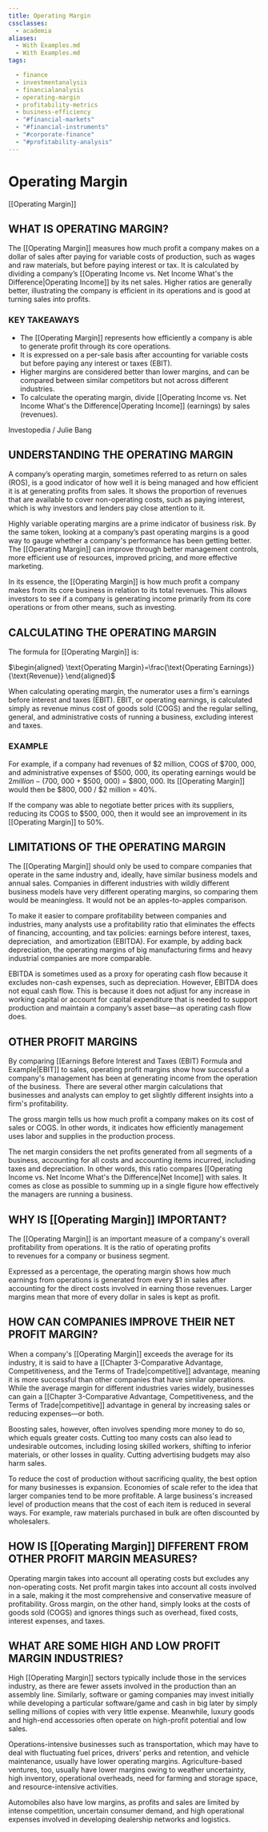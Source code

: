 ```yaml
---
title: Operating Margin
cssclasses:
  - academia
aliases:
  - With Examples.md
  - With Examples.md
tags:

  - finance
  - investmentanalysis
  - financialanalysis
  - operating-margin
  - profitability-metrics
  - business-efficiency
  - "#financial-markets"
  - "#financial-instruments"
  - "#corporate-finance"
  - "#profitability-analysis"
---
```

# Operating Margin

[[Operating Margin]]

## WHAT IS OPERATING MARGIN?

The [[Operating Margin]] measures how much profit a company makes on a dollar of sales after paying for variable costs of production,  such as wages and raw materials,  but before paying interest or tax. It is calculated by dividing a company’s [[Operating Income vs. Net Income What's the Difference|Operating Income]] by its net sales. Higher ratios are generally better,  illustrating the company is efficient in its operations and is good at turning sales into profits. 

### KEY TAKEAWAYS

- The [[Operating Margin]] represents how efficiently a company is able to generate profit through its core operations.
- It is expressed on a per-sale basis after accounting for variable costs but before paying any interest or taxes (EBIT).
- Higher margins are considered better than lower margins,  and can be compared between similar competitors but not across different industries.
- To calculate the operating margin,  divide [[Operating Income vs. Net Income What's the Difference|Operating Income]] (earnings) by sales (revenues).

Investopedia / Julie Bang

## UNDERSTANDING THE OPERATING MARGIN

A company’s operating margin,  sometimes referred to as return on sales (ROS),  is a good indicator of how well it is being managed and how efficient it is at generating profits from sales. It shows the proportion of revenues that are available to cover non-operating costs,  such as paying interest,  which is why investors and lenders pay close attention to it.

Highly variable operating margins are a prime indicator of business risk. By the same token,  looking at a company’s past operating margins is a good way to gauge whether a company's performance has been getting better. The [[Operating Margin]] can improve through better management controls,  more efficient use of resources,  improved pricing,  and more effective marketing.

In its essence,  the [[Operating Margin]] is how much profit a company makes from its core business in relation to its total revenues. This allows investors to see if a company is generating income primarily from its core operations or from other means,  such as investing.

## CALCULATING THE OPERATING MARGIN

The formula for [[Operating Margin]] is:

$\begin{aligned} \text{Operating Margin}=\frac{\text{Operating Earnings}}{\text{Revenue}} \end{aligned}$

When calculating operating margin,  the numerator uses a firm's earnings before interest and taxes (EBIT). EBIT,  or operating earnings,  is calculated simply as revenue minus cost of goods sold (COGS) and the regular selling,  general,  and administrative costs of running a business,  excluding interest and taxes.

### EXAMPLE

For example,  if a company had revenues of $2 million,  COGS of $700, 000,  and administrative expenses of $500, 000,  its operating earnings would be $2 million - ($700, 000 + $500, 000) = $800, 000. Its [[Operating Margin]] would then be $800, 000 / $2 million = 40%.

If the company was able to negotiate better prices with its suppliers,  reducing its COGS to $500, 000,  then it would see an improvement in its [[Operating Margin]] to 50%.

## LIMITATIONS OF THE OPERATING MARGIN

The [[Operating Margin]] should only be used to compare companies that operate in the same industry and,  ideally,  have similar business models and annual sales. Companies in different industries with wildly different business models have very different operating margins,  so comparing them would be meaningless. It would not be an apples-to-apples comparison.

To make it easier to compare profitability between companies and industries,  many analysts use a profitability ratio that eliminates the effects of financing,  accounting,  and tax policies: earnings before interest,  taxes,  depreciation,  and amortization (EBITDA). For example,  by adding back depreciation,  the operating margins of big manufacturing firms and heavy industrial companies are more comparable.

EBITDA is sometimes used as a proxy for operating cash flow because it excludes non-cash expenses,  such as depreciation. However,  EBITDA does not equal cash flow. This is because it does not adjust for any increase in working capital or account for capital expenditure that is needed to support production and maintain a company’s asset base—as operating cash flow does.

## OTHER PROFIT MARGINS

By comparing [[Earnings Before Interest and Taxes (EBIT) Formula and Example|EBIT]] to sales,  operating profit margins show how successful a company's management has been at generating income from the operation of the business.  There are several other margin calculations that businesses and analysts can employ to get slightly different insights into a firm's profitability.

The gross margin tells us how much profit a company makes on its cost of sales or COGS. In other words,  it indicates how efficiently management uses labor and supplies in the production process.

The net margin considers the net profits generated from all segments of a business,  accounting for all costs and accounting items incurred,  including taxes and depreciation. In other words,  this ratio compares [[Operating Income vs. Net Income What's the Difference|Net Income]] with sales. It comes as close as possible to summing up in a single figure how effectively the managers are running a business.

## WHY IS [[Operating Margin]] IMPORTANT?

The [[Operating Margin]] is an important measure of a company's overall profitability from operations. It is the ratio of operating profits to revenues for a company or business segment.

Expressed as a percentage,  the operating margin shows how much earnings from operations is generated from every $1 in sales after accounting for the direct costs involved in earning those revenues. Larger margins mean that more of every dollar in sales is kept as profit.

## HOW CAN COMPANIES IMPROVE THEIR NET PROFIT MARGIN?

When a company's [[Operating Margin]] exceeds the average for its industry,  it is said to have a [[Chapter 3-Comparative Advantage, Competitiveness, and the Terms of Trade|competitive]] advantage,  meaning it is more successful than other companies that have similar operations. While the average margin for different industries varies widely,  businesses can gain a [[Chapter 3-Comparative Advantage, Competitiveness, and the Terms of Trade|competitive]] advantage in general by increasing sales or reducing expenses—or both.

Boosting sales,  however,  often involves spending more money to do so,  which equals greater costs. Cutting too many costs can also lead to undesirable outcomes,  including losing skilled workers,  shifting to inferior materials,  or other losses in quality. Cutting advertising budgets may also harm sales.

To reduce the cost of production without sacrificing quality,  the best option for many businesses is expansion. Economies of scale refer to the idea that larger companies tend to be more profitable. A large business's increased level of production means that the cost of each item is reduced in several ways. For example,  raw materials purchased in bulk are often discounted by wholesalers.

## HOW IS [[Operating Margin]] DIFFERENT FROM OTHER PROFIT MARGIN MEASURES?

Operating margin takes into account all operating costs but excludes any non-operating costs. Net profit margin takes into account all costs involved in a sale,  making it the most comprehensive and conservative measure of profitability. Gross margin,  on the other hand,  simply looks at the costs of goods sold (COGS) and ignores things such as overhead,  fixed costs,  interest expenses,  and taxes.

## WHAT ARE SOME HIGH AND LOW PROFIT MARGIN INDUSTRIES?

High [[Operating Margin]] sectors typically include those in the services industry,  as there are fewer assets involved in the production than an assembly line. Similarly,  software or gaming companies may invest initially while developing a particular software/game and cash in big later by simply selling millions of copies with very little expense. Meanwhile,  luxury goods and high-end accessories often operate on high-profit potential and low sales.

Operations-intensive businesses such as transportation,  which may have to deal with fluctuating fuel prices,  drivers’ perks and retention,  and vehicle maintenance,  usually have lower operating margins. Agriculture-based ventures,  too,  usually have lower margins owing to weather uncertainty,  high inventory,  operational overheads,  need for farming and storage space,  and resource-intensive activities.

Automobiles also have low margins,  as profits and sales are limited by intense competition,  uncertain consumer demand,  and high operational expenses involved in developing dealership networks and logistics.
